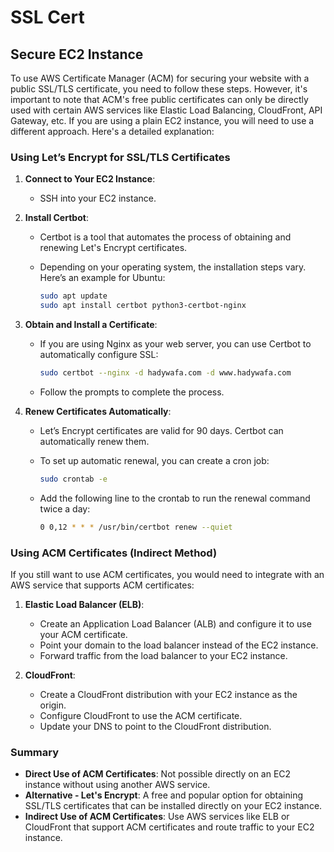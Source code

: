 # SSL Cert

## Secure EC2 Instance

To use AWS Certificate Manager (ACM) for securing your website with a public SSL/TLS certificate, you need to follow these steps. However, it's important to note that ACM's free public certificates can only be directly used with certain AWS services like Elastic Load Balancing, CloudFront, API Gateway, etc. If you are using a plain EC2 instance, you will need to use a different approach. Here's a detailed explanation:

### Using Let’s Encrypt for SSL/TLS Certificates

1. **Connect to Your EC2 Instance**:

   - SSH into your EC2 instance.

2. **Install Certbot**:

   - Certbot is a tool that automates the process of obtaining and renewing Let's Encrypt certificates.
   - Depending on your operating system, the installation steps vary. Here’s an example for Ubuntu:

     ```bash
     sudo apt update
     sudo apt install certbot python3-certbot-nginx
     ```

3. **Obtain and Install a Certificate**:

   - If you are using Nginx as your web server, you can use Certbot to automatically configure SSL:

     ```bash
     sudo certbot --nginx -d hadywafa.com -d www.hadywafa.com
     ```

   - Follow the prompts to complete the process.

4. **Renew Certificates Automatically**:

   - Let’s Encrypt certificates are valid for 90 days. Certbot can automatically renew them.
   - To set up automatic renewal, you can create a cron job:

     ```bash
     sudo crontab -e
     ```

   - Add the following line to the crontab to run the renewal command twice a day:

     ```bash
     0 0,12 * * * /usr/bin/certbot renew --quiet
     ```

### Using ACM Certificates (Indirect Method)

If you still want to use ACM certificates, you would need to integrate with an AWS service that supports ACM certificates:

1. **Elastic Load Balancer (ELB)**:

   - Create an Application Load Balancer (ALB) and configure it to use your ACM certificate.
   - Point your domain to the load balancer instead of the EC2 instance.
   - Forward traffic from the load balancer to your EC2 instance.

2. **CloudFront**:
   - Create a CloudFront distribution with your EC2 instance as the origin.
   - Configure CloudFront to use the ACM certificate.
   - Update your DNS to point to the CloudFront distribution.

### Summary

- **Direct Use of ACM Certificates**: Not possible directly on an EC2 instance without using another AWS service.
- **Alternative - Let's Encrypt**: A free and popular option for obtaining SSL/TLS certificates that can be installed directly on your EC2 instance.
- **Indirect Use of ACM Certificates**: Use AWS services like ELB or CloudFront that support ACM certificates and route traffic to your EC2 instance.

